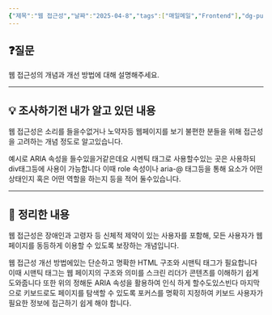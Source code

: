 ```yaml
---
{"제목":"웹 접근성","날짜":"2025-04-8","tags":["매일메일","Frontend"],"dg-publish":true,"permalink":"/v2/매일메일/웹 접근성/","dgPassFrontmatter":true}
---
```


## ❓질문

웹 접근성의 개념과 개선 방법에 대해 설명해주세요.

---
## 💡 조사하기전 내가 알고 있던 내용

웹 접근성은 소리를 들을수없거나 노약자등 웹페이지를 보기 불편한 분들을 위해 접근성을 고려하는 개념 정도로 알고있습니다.

예시로 ARIA 속성을 들수있을거같은데요 시멘틱 태그로 사용할수있는 곳은 사용하되 div태그등에 사용이 가능합니다 이때 role 속성이나 aria-@ 태그등을 통해 요소가 어떤 상태인지 혹은 어떤 역할을 하는지 등을 적어 둘수있습니다.

---
## 🏫 정리한 내용

웹 접근성은 장애인과 고령자 등 신체적 제약이 있는 사용자를 포함해, 모든 사용자가 웹 페이지를 동등하게 이용할 수 있도록 보장하는 개념입니다.

웹 접근성 개선 방법에있는 단순하고 명확한 HTML 구조와 시맨틱 태그가 필요합니다 이때 시맨틱 태그는 웹 페이지의 구조와 의미를 스크린 리더가 콘텐츠를 이해하기 쉽게 도와줍니다
또한 위의 정해둔 ARIA 속성을 활용하여 인식 하게 할수도있스빈다
마지막으로 키보드로도 페이지를 탐색할 수 있도록 포커스를 명확히 지정하여 키보드 사용자가 필요한 정보에 접근하기 쉽게 해야 합니다.
